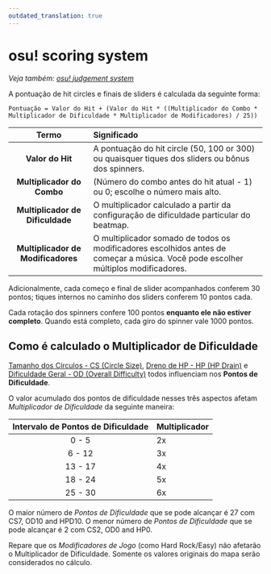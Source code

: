 ```yaml
---
outdated_translation: true
---
```


# osu! scoring system

*Veja também: [osu! judgement system](/wiki/Gameplay/Judgement/osu!)*

A pontuação de hit circles e finais de sliders é calculada da seguinte forma:

`Pontuação = Valor do Hit + (Valor do Hit * ((Multiplicador do Combo * Multiplicador de Dificuldade * Multiplicador de Modificadores) / 25))`

| Termo | Significado |
| :-: | :-- |
| **Valor do Hit** | A pontuação do hit circle (50, 100 or 300) ou quaisquer tiques dos sliders ou bônus dos spinners. |
| **Multiplicador do Combo** | (Número do combo antes do hit atual - 1) ou 0; escolhe o número mais alto. |
| **Multiplicador de Dificuldade** | O multiplicador calculado a partir da configuração de dificuldade particular do beatmap. |
| **Multiplicador de Modificadores** | O multiplicador somado de todos os modificadores escolhidos antes de começar a música. Você pode escolher múltiplos modificadores. |

Adicionalmente, cada começo e final de slider acompanhados conferem 30 pontos; tiques internos no caminho dos sliders conferem 10 pontos cada.

Cada rotação dos spinners confere 100 pontos **enquanto ele não estiver completo**. Quando está completo, cada giro do spinner vale 1000 pontos.

## Como é calculado o Multiplicador de Dificuldade

[Tamanho dos Círculos - CS (Circle Size)](/wiki/Client/Beatmap_editor/Song_Setup), [Dreno de HP - HP (HP Drain)](/wiki/Client/Beatmap_editor/Song_Setup) e [Dificuldade Geral - OD (Overall Difficulty)](/wiki/Client/Beatmap_editor/Song_Setup) todos influenciam nos **Pontos de Dificuldade**.

O valor acumulado dos pontos de dificuldade nesses três aspectos afetam *Multiplicador de Dificuldade* da seguinte maneira:

| Intervalo de Pontos de Dificuldade | Multiplicador |
| :-: | :-- |
| 0 - 5 | 2x |
| 6 - 12 | 3x |
| 13 - 17 | 4x |
| 18 - 24 | 5x |
| 25 - 30 | 6x |

O maior número de *Pontos de Dificuldade* que se pode alcançar é 27 com CS7, OD10 and HPD10. O menor número de *Pontos de Dificuldade* que se pode alcançar é 2 com CS2, OD0 and HP0.

Repare que os *Modificadores de Jogo* (como Hard Rock/Easy) não afetarão o Multiplicador de Dificuldade. Somente os valores originais do mapa serão considerados no cálculo.
